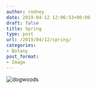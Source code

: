 ```yaml
---
author: rodney
date: 2019-04-12 12:06:53+00:00
draft: false
title: Spring
type: post
url: /2019/04/12/spring/
categories:
- Botany
post_format:
- Image
---
```

![dogwoods](/img/2019/04/IMG_0010-1-1024x768.jpg)
